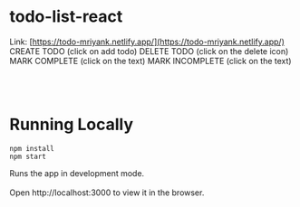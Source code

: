# todo-list-react

Link: [https://todo-mriyank.netlify.app/](https://todo-mriyank.netlify.app/)
CREATE TODO (click on add todo)
DELETE TODO (click on the delete icon)
MARK COMPLETE (click on the text)
MARK INCOMPLETE (click on the text)

<br/><br/>
# Running Locally
```
npm install
npm start
```

Runs the app in development mode. <br/><br/>
Open http://localhost:3000 to view it in the browser.

